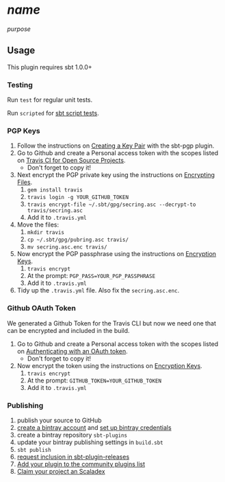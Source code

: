 # $name$

$purpose$

## Usage

This plugin requires sbt 1.0.0+

### Testing

Run `test` for regular unit tests.

Run `scripted` for [sbt script tests](http://www.scala-sbt.org/1.x/docs/Testing-sbt-plugins.html).

### PGP Keys

1. Follow the instructions on [Creating a Key Pair](https://www.scala-sbt.org/sbt-pgp/usage.html) with the sbt-pgp plugin.
1. Go to Github and create a Personal access token with the scopes listed on
[Travis CI for Open Source Projects](https://docs.travis-ci.com/user/github-oauth-scopes/#travis-ci-for-open-source-projects).
   * Don't forget to copy it!
1. Next encrypt the PGP private key using the instructions on [Encrypting Files](https://docs.travis-ci.com/user/encrypting-files/).
   1. `gem install travis`
   1. `travis login -g YOUR_GITHUB_TOKEN`
   1. `travis encrypt-file ~/.sbt/gpg/secring.asc --decrypt-to travis/secring.asc`
   1. Add it to `.travis.yml`
1. Move the files:
   1. `mkdir travis`
   1. `cp ~/.sbt/gpg/pubring.asc travis/`
   1. `mv secring.asc.enc travis/`
1. Now encrypt the PGP passphrase using the instructions on [Encryption Keys](https://docs.travis-ci.com/user/encryption-keys/).
   1. `travis encrypt`
   1. At the prompt: `PGP_PASS=YOUR_PGP_PASSPHRASE`
   1. Add it to `.travis.yml`
1. Tidy up the `.travis.yml` file. Also fix the `secring.asc.enc`.

### Github OAuth Token

We generated a Github Token for the Travis CLI but now we need one that can be encrypted and included in the build.
1. Go to Github and create a Personal access token with the scopes listed on
[Authenticating with an OAuth token](https://docs.travis-ci.com/user/deployment/releases/#authenticating-with-an-oauth-token).
   * Don't forget to copy it!
1. Now encrypt the token using the instructions on [Encryption Keys](https://docs.travis-ci.com/user/encryption-keys/).
   1. `travis encrypt`
   1. At the prompt: `GITHUB_TOKEN=YOUR_GITHUB_TOKEN`
   1. Add it to `.travis.yml`

### Publishing

1. publish your source to GitHub
2. [create a bintray account](https://bintray.com/signup/index) and [set up bintray credentials](https://github.com/sbt/sbt-bintray#publishing)
3. create a bintray repository `sbt-plugins` 
4. update your bintray publishing settings in `build.sbt`
5. `sbt publish`
6. [request inclusion in sbt-plugin-releases](https://bintray.com/sbt/sbt-plugin-releases)
7. [Add your plugin to the community plugins list](https://github.com/sbt/website#attention-plugin-authors)
8. [Claim your project an Scaladex](https://github.com/scalacenter/scaladex-contrib#claim-your-project)
